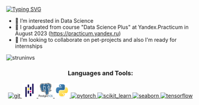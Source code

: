 <a href="https://git.io/typing-svg"><img src="https://readme-typing-svg.herokuapp.com?font=Fira+Code&weight=700&pause=1000&vCenter=true&multiline=true&repeat=false&width=600&height=100&lines=Hi%2C+I%E2%80%99m+%40struninvs;And+I+practice+in+the+field+of+data+science" alt="Typing SVG" /></a>

- 👀 I’m interested in Data Science
- 🌱 I graduated from course "Data Science Plus" at Yandex.Practicum in August 2023 (https://practicum.yandex.ru)
- 💞️ I’m looking to collaborate on pet-projects and also I'm ready for internships
<p align="left"> <img src="https://komarev.com/ghpvc/?username=struninvs&label=Profile%20views&color=0e75b6&style=flat" alt="struninvs" /> </p>
<!---
struninvs/struninvs is a ✨ special ✨ repository because its `README.md` (this file) appears on your GitHub profile.
You can click the Preview link to take a look at your changes.
--->
<h3 align="center">Languages and Tools:</h3>
<p align="center"> <a href="https://git-scm.com/" target="_blank" rel="noreferrer"> <img src="https://www.vectorlogo.zone/logos/git-scm/git-scm-icon.svg" alt="git" width="40" height="40"/> </a> <a href="https://pandas.pydata.org/" target="_blank" rel="noreferrer"> <img src="https://raw.githubusercontent.com/devicons/devicon/2ae2a900d2f041da66e950e4d48052658d850630/icons/pandas/pandas-original.svg" alt="pandas" width="40" height="40"/> </a> <a href="https://www.postgresql.org" target="_blank" rel="noreferrer"> <img src="https://raw.githubusercontent.com/devicons/devicon/master/icons/postgresql/postgresql-original-wordmark.svg" alt="postgresql" width="40" height="40"/> </a> <a href="https://www.python.org" target="_blank" rel="noreferrer"> <img src="https://raw.githubusercontent.com/devicons/devicon/master/icons/python/python-original.svg" alt="python" width="40" height="40"/> </a> <a href="https://pytorch.org/" target="_blank" rel="noreferrer"> <img src="https://www.vectorlogo.zone/logos/pytorch/pytorch-icon.svg" alt="pytorch" width="40" height="40"/> </a> <a href="https://scikit-learn.org/" target="_blank" rel="noreferrer"> <img src="https://upload.wikimedia.org/wikipedia/commons/0/05/Scikit_learn_logo_small.svg" alt="scikit_learn" width="40" height="40"/> </a> <a href="https://seaborn.pydata.org/" target="_blank" rel="noreferrer"> <img src="https://seaborn.pydata.org/_images/logo-mark-lightbg.svg" alt="seaborn" width="40" height="40"/> </a> <a href="https://www.tensorflow.org" target="_blank" rel="noreferrer"> <img src="https://www.vectorlogo.zone/logos/tensorflow/tensorflow-icon.svg" alt="tensorflow" width="40" height="40"/> </a> </p>
